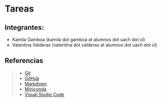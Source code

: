 # Tareas
## Integrantes:
+ Kamila Gamboa (kamila dot gamboa at alumnos dot uach dot cl)
+ Valentina Valderas (valentina dot valderas at alumnos dot uach dot cl)

## Referencias
> + [Git](https://git-scm.com/)
> + [GitHub](https://github.com/valentinavalderas/Tareas_acus099)
> + [Markdown](https://markdown.es/)
> + [Miniconda](https://docs.anaconda.com/free/miniconda/index.html)
> + [Visual Studio Code](https://code.visualstudio.com/)

